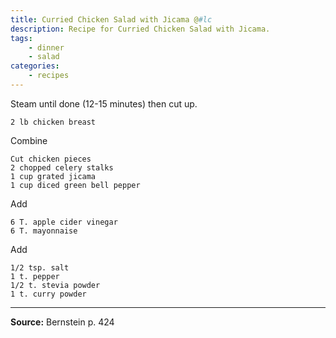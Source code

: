 ```yaml
---
title: Curried Chicken Salad with Jicama @#lc
description: Recipe for Curried Chicken Salad with Jicama.
tags:
    - dinner
    - salad
categories:
    - recipes
---
```


Steam until done (12-15 minutes) then cut up.

```
2 lb chicken breast
```

Combine

```
Cut chicken pieces
2 chopped celery stalks
1 cup grated jicama
1 cup diced green bell pepper
```

Add

```
6 T. apple cider vinegar
6 T. mayonnaise
```

Add

```
1/2 tsp. salt
1 t. pepper
1/2 t. stevia powder
1 t. curry powder
```

---

**Source:** Bernstein p. 424

